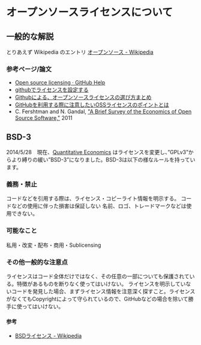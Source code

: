 # オープンソースライセンスについて
## 一般的な解説
とりあえず Wikipedia のエントリ
[オープンソース - Wikipedia](http://ja.wikipedia.org/wiki/%E3%82%AA%E3%83%BC%E3%83%97%E3%83%B3%E3%82%BD%E3%83%BC%E3%82%B9)

### 参考ページ/論文
* [Open source licensing · GitHub Help](https://help.github.com/articles/open-source-licensing)
* [githubでライセンスを設定する](http://qiita.com/shibukk/items/67ad0a5eda5a94e5c032)
* [Githubによる、オープンソースライセンスの選び方まとめ](http://www.catch.jp/oss-license/2013/09/10/github/)
* [GitHubを利用する際に注意したいOSSライセンスのポイントとは](http://thinkit.co.jp/story/2014/02/24/4843)
* C. Fershtman and N. Gandal, ["A Brief Survey of the Economics of Open Source Software,"](https://googledrive.com/host/0B4LsYBDyczDVZk53N0FFXzRVM00/opensource_survey.pdf) 2011

## BSD-3
2014/5/28　現在、[Quantitative Economics](https://github.com/jstac/quant-econ/blob/master/README.md) はライセンスを変更し、”GPLv3”からより縛りの緩い”BSD-3”になりました。BSD-3は以下の様なルールを持っています。

### 義務・禁止
コードなどを引用する際は、ライセンス・コピーライト情報を明示する。
コードなどの使用に伴った損害は保証しない
名前、ロゴ、トレードマークなどは使用できない。

### 可能なこと
私用・改変・配布・商用・Sublicensing

### その他一般的な注意点
ライセンスはコード全体だけではなく、その任意の一部についても保護されている。特徴があるものを断りなく使ってはいけない。
ライセンスを明示していないコードを発見した場合、まずライセンス情報を注意深く探すこと。ライセンスがなくてもCopyrightによって守られているので、GitHubなどの場合を除いて勝手に使ってはいけない。

#### 参考

* [BSDライセンス - Wikipedia](https://ja.wikipedia.org/wiki/BSD%E3%83%A9%E3%82%A4%E3%82%BB%E3%83%B3%E3%82%B9)
